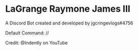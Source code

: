 # LaGrange Raymone James III

A Discord Bot created and developed by jgcringevlogs#4756

Default Command: //

Credit: @Indently on YouTube
